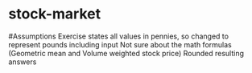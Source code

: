 # stock-market

#Assumptions
Exercise states all values in pennies, so changed to represent pounds including input
Not sure about the math formulas (Geometric mean and Volume weighted stock price)
Rounded resulting answers
